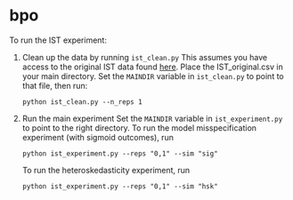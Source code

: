 # bpo

To run the IST experiment:
1. Clean up the data by running `ist_clean.py`
This assumes you have access to the original IST data found [here](https://datashare.is.ed.ac.uk/handle/10283/128). Place the IST_original.csv in your main directory. Set the `MAINDIR` variable in `ist_clean.py` to point to that file, then run:
	```shell
	python ist_clean.py --n_reps 1
	```

2. Run the main experiment
Set the `MAINDIR` variable in `ist_experiment.py` to point to the right directory.
To run the model misspecification experiment (with sigmoid outcomes), run
	```shell
	python ist_experiment.py --reps "0,1" --sim "sig"
	```
	To run the heteroskedasticity experiment, run
	```shell
	python ist_experiment.py --reps "0,1" --sim "hsk"
	```